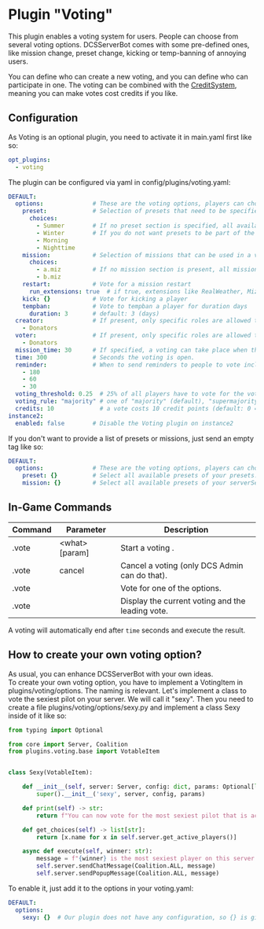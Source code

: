 # Plugin "Voting"
This plugin enables a voting system for users. People can choose from several voting options. DCSServerBot comes with 
some pre-defined ones, like mission change, preset change, kicking or temp-banning of annoying users.

You can define who can create a new voting, and you can define who can participate in one. The voting can be combined 
with the [CreditSystem](../creditsystem/README.md), meaning you can make votes cost credits if you like.

## Configuration
As Voting is an optional plugin, you need to activate it in main.yaml first like so:
```yaml
opt_plugins:
  - voting
```

The plugin can be configured via yaml in config/plugins/voting.yaml:
```yaml
DEFAULT:
  options:              # These are the voting options, players can chose from. It is up to you, to enable them or not!
    preset:             # Selection of presets that need to be specified in your presets.yaml
      choices:
        - Summer        # If no preset section is specified, all available presets will be used (not recommended).
        - Winter        # If you do not want presets to be part of the voting, set an empty list in here.
        - Morning
        - Nighttime
    mission:            # Selection of missions that can be used in a voting. They must be available in your serverSettings.lua
      choices:
        - a.miz         # If no mission section is present, all missions from serverSettings.lua will be used.
        - b.miz
    restart:            # Vote for a mission restart
      run_extensions: true  # if true, extensions like RealWeather, MizEdit, etc will be run (default: false).
    kick: {}            # Vote for kicking a player
    tempban:            # Vote to tempban a player for duration days
      duration: 3       # default: 3 (days)
  creator:              # If present, only specific roles are allowed to create a vote (default: every player).
    - Donators
  voter:                # If present, only specific roles are allowed to vote (default: every player).
    - Donators
  mission_time: 30      # If specified, a voting can take place when the mission is running at least that many minutes.
  time: 300             # Seconds the voting is open.
  reminder:             # When to send reminders to people to vote including the current top vote.
    - 180
    - 60
    - 30
  voting_threshold: 0.25  # 25% of all players have to vote for the vote to count
  voting_rule: "majority" # one of "majority" (default), "supermajority" (>= 33%), "unanimous" or "absolute" (>= 50%)
  credits: 10             # a vote costs 10 credit points (default: 0 = off)
instance2:
  enabled: false        # Disable the Voting plugin on instance2
```

If you don't want to provide a list of presets or missions, just send an empty tag like so:
```yaml
DEFAULT:
  options:              # These are the voting options, players can chose from. It is up to you, to enable them or not!
    preset: {}          # Select all available presets of your presets.yaml
    mission: {}         # Select all available presets of your serverSettings.lua
```

## In-Game Commands

| Command | Parameter          | Description                                      |
|---------|--------------------|--------------------------------------------------|
| .vote   | \<what\> \[param\] | Start a voting .                                 | 
| .vote   | cancel             | Cancel a voting (only DCS Admin can do that).    |
| .vote   | <num>              | Vote for one of the options.                     |
| .vote   |                    | Display the current voting and the leading vote. |

A voting will automatically end after `time` seconds and execute the result.

## How to create your own voting option?
As usual, you can enhance DCSServerBot with your own ideas.<br>
To create your own voting option, you have to implement a VotingItem in plugins/voting/options. The naming is relevant.
Let's implement a class to vote the sexiest pilot on your server. We will call it "sexy". Then you need to create a
file plugins/voting/options/sexy.py and implement a class Sexy inside of it like so:
```python
from typing import Optional

from core import Server, Coalition
from plugins.voting.base import VotableItem


class Sexy(VotableItem):

    def __init__(self, server: Server, config: dict, params: Optional[list[str]] = None):
        super().__init__('sexy', server, config, params)

    def print(self) -> str:
        return f"You can now vote for the most sexiest pilot that is active on the server."

    def get_choices(self) -> list[str]:
        return [x.name for x in self.server.get_active_players()]

    async def execute(self, winner: str):
        message = f"{winner} is the most sexiest player on this server!"
        self.server.sendChatMessage(Coalition.ALL, message)
        self.server.sendPopupMessage(Coalition.ALL, message)
```

To enable it, just add it to the options in your voting.yaml:
```yaml
DEFAULT:
  options:
    sexy: {}  # Our plugin does not have any configuration, so {} is given
```

